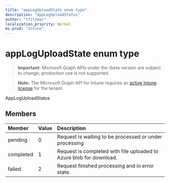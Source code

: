 ```yaml
---
title: "appLogUploadState enum type"
description: "AppLogUploadStatus"
author: "tfitzmac"
localization_priority: Normal
ms.prod: "Intune"
---
```


# appLogUploadState enum type

> **Important:** Microsoft Graph APIs under the /beta version are subject to change; production use is not supported.

> **Note:** The Microsoft Graph API for Intune requires an [active Intune license](https://go.microsoft.com/fwlink/?linkid=839381) for the tenant.

AppLogUploadStatus

## Members
|Member|Value|Description|
|:---|:---|:---|
|pending|0|Request is waiting to be processed or under processing|
|completed|1|Request is completed with file uploaded to Azure blob for download.|
|failed|2|Request finished processing and in error state.|




